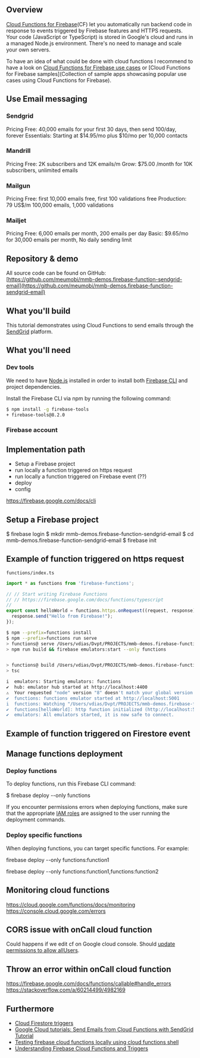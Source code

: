 ## Overview

[Cloud Functions for Firebase](https://firebase.google.com/docs/functions)(CF) let you automatically run backend code in response to events triggered by Firebase features and HTTPS requests. Your code (JavaScript or TypeScript) is stored in Google's cloud and runs in a managed Node.js environment. There's no need to manage and scale your own servers.

To have an idea of what could be done with cloud functions I recommend to have a look on [Cloud Functions for Firebase use cases](https://firebase.google.com/docs/functions/use-cases) or [Cloud Functions for Firebase samples](Collection of sample apps showcasing popular use cases using Cloud Functions for Firebase).


## Use Email messaging
### Sendgrid
Pricing
Free: 40,000 emails for your first 30 days, then send 100/day, forever
Essentials: Starting at $14.95/mo plus $10/mo per 10,000 contacts

### Mandrill
Pricing
Free: 2K subscribers and 12K emails/m
Grow: $75.00 /month for 10K subscribers, unlimited emails

### Mailgun
Pricing
Free: first 10,000 emails free, first 100 validations free
Production: 79 US$/m 100,000 emails, 1,000 validations

### Mailjet
Pricing
Free: 6,000 emails per month, 200 emails per day
Basic: $9.65/mo for 30,000 emails per month, No daily sending limit
## Repository & demo

All source code can be found on GitHub: [https://github.com/meumobi/mmb-demos.firebase-function-sendgrid-email](https://github.com/meumobi/mmb-demos.firebase-function-sendgrid-email)

## What you'll build

This tutorial demonstrates using Cloud Functions to send emails through the [SendGrid] platform.

## What you'll need
### Dev tools
We need to have [Node.js] installed in order to install both [Firebase CLI] and project dependencies.

Install the Firebase CLI via npm by running the following command:

```bash
$ npm install -g firebase-tools
+ firebase-tools@8.2.0
```

### Firebase account

## Implementation path

- Setup a Firebase project
- run locally a function triggered on https request
- run locally a function triggered on Firebase event (??)
- deploy
- config

https://firebase.google.com/docs/cli

## Setup a Firebase project

$ firebase login
$ mkdir mmb-demos.firebase-function-sendgrid-email
$ cd mmb-demos.firebase-function-sendgrid-email
$ firebase init

## Example of function triggered on https request

`functions/index.ts`

```typescript
import * as functions from 'firebase-functions';

// // Start writing Firebase Functions
// // https://firebase.google.com/docs/functions/typescript
//
export const helloWorld = functions.https.onRequest((request, response) => {
  response.send("Hello from Firebase!");
});
```

```bash
$ npm --prefix=functions install
$ npm --prefix=functions run serve
> functions@ serve /Users/vdias/Dvpt/PROJECTS/mmb-demos.firebase-function-sendgrid-email/functions
> npm run build && firebase emulators:start --only functions


> functions@ build /Users/vdias/Dvpt/PROJECTS/mmb-demos.firebase-function-sendgrid-email/functions
> tsc

i  emulators: Starting emulators: functions
✔  hub: emulator hub started at http://localhost:4400
⚠  Your requested "node" version "8" doesn't match your global version "12"
✔  functions: functions emulator started at http://localhost:5001
i  functions: Watching "/Users/vdias/Dvpt/PROJECTS/mmb-demos.firebase-function-sendgrid-email/functions" for Cloud Functions...
✔  functions[helloWorld]: http function initialized (http://localhost:5001/meu-starter/us-central1/helloWorld).
✔  emulators: All emulators started, it is now safe to connect.
```

## Example of function triggered on Firestore event

## Manage functions deployment

### Deploy functions

To deploy functions, run this Firebase CLI command:

$ firebase deploy --only functions

If you encounter permissions errors when deploying functions, make sure that the appropriate [IAM roles](https://firebase.google.com/docs/projects/iam/permissions#functions) are assigned to the user running the deployment commands.

### Deploy specific functions
When deploying functions, you can target specific functions. For example:

firebase deploy --only functions:function1

firebase deploy --only functions:function1,functions:function2

## Monitoring cloud functions
https://cloud.google.com/functions/docs/monitoring
https://console.cloud.google.com/errors


## CORS issue with onCall cloud function

Could happens if we edit cf on Google cloud console. Should [update permissions to allow allUsers](https://github.com/firebase/firebase-functions/issues/645#issuecomment-605835353).

## Throw an error within onCall cloud function

https://firebase.google.com/docs/functions/callable#handle_errors
https://stackoverflow.com/a/60214499/4982169

## Furthermore

- [Cloud Firestore triggers](https://firebase.google.com/docs/functions/firestore-events)
- [Google Cloud tutorials: Send Emails from Cloud Functions with SendGrid Tutorial](https://cloud.google.com/functions/docs/tutorials/sendgrid)
- [Testing firebase cloud functions locally using cloud functions shell](https://medium.com/@moki298/test-your-firebase-cloud-functions-locally-using-cloud-functions-shell-32c821f8a5ce)
- [Understanding Firebase Cloud Functions and Triggers](https://fullstackgcp.com/understanding-firebase-cloud-functions-and-triggers-cloud-high-voltage-cjyju2w9x000heds15ex7b4bq)

[SendGrid]: <https://sendgrid.com/>
[Node.js]: <https://nodejs.org/en/download/>
[Git]: <http://git-scm.com/download>
[Firebase]: <https://firebase.google.com/>
[Firebase CLI]: <https://firebase.google.com/docs/cli>
[Firestore]: <https://firebase.google.com/products/firestore/>

